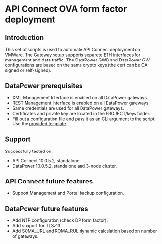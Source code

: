 # API Connect OVA form factor deployment

## Introduction

This set of scripts is used to automate API Connect deployment on VMWare.
The Gateway setup supports separete ETH interfaces for management and data traffic.
The DataPower GWD and DataPower GW configurations are based on the same crypto keys (the cert can be CA-signed or self-signed).

## DataPower prerequisites

- XML Management Interface is enabled on all DataPower gateways.
- REST Management Interface is enabled on all DataPower gateways.
- Same credentials are used for all DataPower gateways.
- Certificates and private key are located in the PROJECT/keys folder.
- Fill out a configuration file and pass it as an CLI argument to the [script](08-deploy-dp.sh). Use the [provided template](00-project-template.conf).

## Support

Successfully tested on:

- API Connect 10.0.5.2, standalone.
- DataPower 10.0.5.2, standalone and 3-node cluster.

## API Connect future features

- Support Management and Portal backup configuration.

## DataPower future features

- Add NTP configuration (check DP form factor).
- Add support for TLSv13.
- Add SOMA_URL and ROMA_RUL dynamic calculation based on number of gateways.

